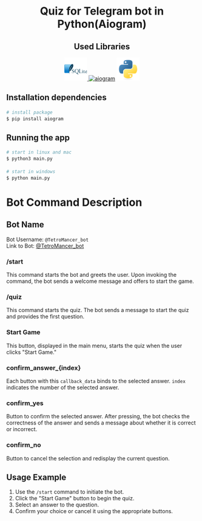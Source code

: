 <h1 align="center">Quiz for Telegram bot in Python(Aiogram)</h1>

<h2 align="center">Used Libraries</h2>
 <div align="center">
  <a href="https://www.sqlite.org/index.html" target="_blank" rel="noreferrer"> <img src="https://github.com/devicons/devicon/blob/master/icons/sqlite/sqlite-original-wordmark.svg" alt="python" width="60" height="60"/> </a>
 <!-- AIOGRAM -->
 <a href="https://docs.aiogram.dev/en/latest/index.html" target="aiogram"><img src="https://docs.aiogram.dev/en/latest/_static/logo.png" alt="aiogram" width="60" height="60"/></a>
 <!-- PYTHON -->
 <a href="https://www.python.org" target="_blank" rel="noreferrer"> <img src="https://raw.githubusercontent.com/devicons/devicon/master/icons/python/python-original.svg" alt="python" width="60" height="60"/> </a>
 </div>

## Installation dependencies

````bash
# install package
$ pip install aiogram
````


## Running the app

```bash
# start in linux and mac
$ python3 main.py

# start in windows 
$ python main.py
```

# Bot Command Description

## Bot Name

Bot Username: `@TetroMancer_bot`  
Link to Bot: [@TetroMancer_bot](https://web.telegram.org/k/#@TetroMancer_bot)

### /start

This command starts the bot and greets the user. Upon invoking the command, the bot sends a welcome message and offers to start the game.


### /quiz

This command starts the quiz. The bot sends a message to start the quiz and provides the first question.

### Start Game

This button, displayed in the main menu, starts the quiz when the user clicks "Start Game."

### confirm_answer_{index}

Each button with this `callback_data` binds to the selected answer. `index` indicates the number of the selected answer.

### confirm_yes

Button to confirm the selected answer. After pressing, the bot checks the correctness of the answer and sends a message about whether it is correct or incorrect.

### confirm_no

Button to cancel the selection and redisplay the current question.

## Usage Example

1. Use the `/start` command to initiate the bot.
2. Click the "Start Game" button to begin the quiz.
3. Select an answer to the question.
4. Confirm your choice or cancel it using the appropriate buttons.


